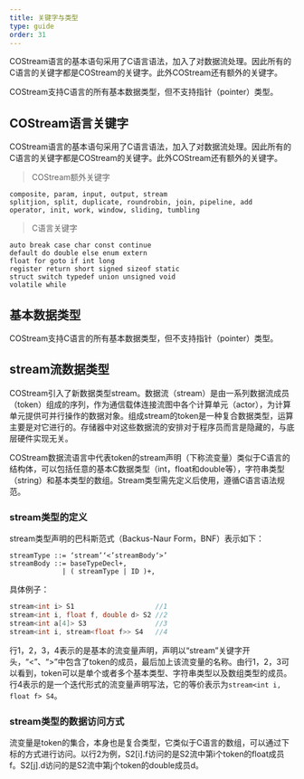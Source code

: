 ```yaml
---
title: 关键字与类型
type: guide
order: 31
---
```


COStream语言的基本语句采用了C语言语法，加入了对数据流处理。因此所有的C语言的关键字都是COStream的关键字。此外COStream还有额外的关键字。

COStream支持C语言的所有基本数据类型，但不支持指针（pointer）类型。

## COStream语言关键字

COStream语言的基本语句采用了C语言语法，加入了对数据流处理。因此所有的C语言的关键字都是COStream的关键字。此外COStream还有额外的关键字。
>COStream额外关键字
```
composite, param, input, output, stream
splitjion, split, duplicate, roundrobin, join, pipeline, add
operator, init, work, window, sliding, tumbling 
```
>C语言关键字
```
auto break case char const continue
default do double else enum extern
float for goto if int long
register return short signed sizeof static
struct switch typedef union unsigned void
volatile while
```

## 基本数据类型

COStream支持C语言的所有基本数据类型，但不支持指针（pointer）类型。

## stream流数据类型

COStream引入了新数据类型stream。数据流（stream）是由一系列数据流成员（token）组成的序列，作为通信载体连接流图中各个计算单元（actor），为计算单元提供可并行操作的数据对象。组成stream的token是一种复合数据类型，运算主要是对它进行的。存储器中对这些数据流的安排对于程序员而言是隐藏的，与底层硬件实现无关。

COStream数据流语言中代表token的stream声明（下称流变量）类似于C语言的结构体，可以包括任意的基本C数据类型（int，float和double等），字符串类型（string）和基本类型的数组。Stream类型需先定义后使用，遵循C语言语法规范。

### stream类型的定义
stream类型声明的巴科斯范式（Backus-Naur Form，BNF）表示如下：
```
streamType ::= ‘stream’‘<’streamBody‘>’
streamBody ::= baseTypeDecl+,
             | ( streamType | ID )+,
```
具体例子：
```c++
stream<int i> S1                    //1
stream<int i, float f, double d> S2 //2
stream<int a[4]> S3                 //3
stream<int i, stream<float f>> S4   //4
```
行1，2，3，4表示的是基本的流变量声明，声明以“stream”关键字开头，“<”、“>”中包含了token的成员，最后加上该流变量的名称。由行1，2，3可以看到，token可以是单个或者多个基本类型、字符串类型以及数组类型的成员。行4表示的是一个迭代形式的流变量声明写法，它的等价表示为`stream<int i, float f> S4`。

### stream类型的数据访问方式
流变量是token的集合，本身也是复合类型，它类似于C语言的数组，可以通过下标的方式进行访问。以行2为例，S2[i].f访问的是S2流中第i个token的float成员f。S2[j].d访问的是S2流中第j个token的double成员d。
